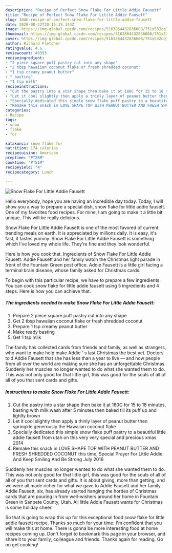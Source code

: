 ```yaml
---
description: "Recipe of Perfect Snow Flake For Little Addie Fausett"
title: "Recipe of Perfect Snow Flake For Little Addie Fausett"
slug: 1046-recipe-of-perfect-snow-flake-for-little-addie-fausett
date: 2020-08-22T20:15:15.144Z
image: https://img-global.cpcdn.com/recipes/5163864432836608/751x532cq70/snow-flake-for-little-addie-fausett-recipe-main-photo.jpg
thumbnail: https://img-global.cpcdn.com/recipes/5163864432836608/751x532cq70/snow-flake-for-little-addie-fausett-recipe-main-photo.jpg
cover: https://img-global.cpcdn.com/recipes/5163864432836608/751x532cq70/snow-flake-for-little-addie-fausett-recipe-main-photo.jpg
author: Richard Fletcher
ratingvalue: 4.6
reviewcount: 49393
recipeingredient:
- "2 piece square puff pastry cut into any shape"
- "2 tbsp hawaiian coconut flake or fresh shredded coconut"
- "1 tsp creamy peanut butter"
- " basting"
- "1 tsp milk"
recipeinstructions:
- "Cut the pastry into a star shape then bake it at 180C for 15 to 18 minutes, basting with milk wash after 5 minutes then baked till its puff up and lightly brown"
- "Let it cool slightly then apply a thinly layer of peanut butter then springkle generously the Hawaiian coconut flake"
- "Specially dedicated this simple snow flake puff pastry to a beautiful little addie fausett from utah on this very very special and precious xmas 2014"
- "Remake this snack in LOVE SHAPE TOP WITH PEANUT BUTTER AND FRESH SHREDDED COCONUT this time, Special Prayer For Little Addie And Keep Smiling And Be Strong July 2016"
categories:
- Recipe
tags:
- snow
- flake
- for

katakunci: snow flake for 
nutrition: 174 calories
recipecuisine: American
preptime: "PT26M"
cooktime: "PT51M"
recipeyield: "4"
recipecategory: Lunch

---
```



![Snow Flake For Little Addie Fausett](https://img-global.cpcdn.com/recipes/5163864432836608/751x532cq70/snow-flake-for-little-addie-fausett-recipe-main-photo.jpg)

Hello everybody, hope you are having an incredible day today. Today, I will show you a way to prepare a special dish, snow flake for little addie fausett. One of my favorites food recipes. For mine, I am going to make it a little bit unique. This will be really delicious.

Snow Flake For Little Addie Fausett is one of the most favored of current trending meals on earth. It is appreciated by millions daily. It is easy, it's fast, it tastes yummy. Snow Flake For Little Addie Fausett is something which I've loved my whole life. They're fine and they look wonderful.

Here is how you cook that. Ingredients of Snow Flake For Little Addie Fausett. Addie Fausett and her family watch the Christmas light parade in front of the Fountain Green post office. Addie Fausett is a little girl facing a terminal brain disease, whose family asked for Christmas cards.


To begin with this particular recipe, we have to prepare a few ingredients. You can cook snow flake for little addie fausett using 5 ingredients and 4 steps. Here is how you can achieve that.

<!--inarticleads1-->

##### The ingredients needed to make Snow Flake For Little Addie Fausett:

1. Prepare 2 piece square puff pastry cut into any shape
1. Get 2 tbsp hawaiian coconut flake or fresh shredded coconut
1. Prepare 1 tsp creamy peanut butter
1. Make ready  basting
1. Get 1 tsp milk


The family has collected cards from friends and family, as well as strangers, who want to make help make Addie &#39; s last Christmas the best yet. Doctors told Addie Fausett that she has less than a year to live — and now people from all over the world are making sure she has an unforgettable Christmas. Suddenly her muscles no longer wanted to do what she wanted them to do. This was not only good for that little girl, this was good for the souls of all of all of you that sent cards and gifts. 

<!--inarticleads2-->

##### Instructions to make Snow Flake For Little Addie Fausett:

1. Cut the pastry into a star shape then bake it at 180C for 15 to 18 minutes, basting with milk wash after 5 minutes then baked till its puff up and lightly brown
1. Let it cool slightly then apply a thinly layer of peanut butter then springkle generously the Hawaiian coconut flake
1. Specially dedicated this simple snow flake puff pastry to a beautiful little addie fausett from utah on this very very special and precious xmas 2014
1. Remake this snack in LOVE SHAPE TOP WITH PEANUT BUTTER AND FRESH SHREDDED COCONUT this time, Special Prayer For Little Addie And Keep Smiling And Be Strong July 2016


Suddenly her muscles no longer wanted to do what she wanted them to do. This was not only good for that little girl, this was good for the souls of all of all of you that sent cards and gifts. It is about giving, more than getting, and we were all made richer for what we gave to Addie Fausett and her family. Addie Fausett, six, has already started hanging the hordes of Christmas cards that are pouring in from well-wishers around her home in Fountain Green in Sanpete County, Utah. All little Addie Fausett wants for Christmas is some holiday cheer. 

So that is going to wrap this up for this exceptional food snow flake for little addie fausett recipe. Thanks so much for your time. I'm confident that you will make this at home. There is gonna be more interesting food at home recipes coming up. Don't forget to bookmark this page in your browser, and share it to your family, colleague and friends. Thanks again for reading. Go on get cooking!
